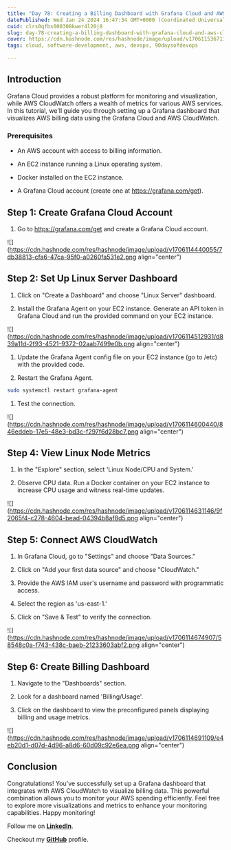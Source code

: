 ```yaml
---
title: "Day 78: Creating a Billing Dashboard with Grafana Cloud and AWS CloudWatch"
datePublished: Wed Jan 24 2024 16:47:34 GMT+0000 (Coordinated Universal Time)
cuid: clrs0qfbs000308kwer4l20j8
slug: day-78-creating-a-billing-dashboard-with-grafana-cloud-and-aws-cloudwatch
cover: https://cdn.hashnode.com/res/hashnode/image/upload/v1706115367110/02c10d46-d5ac-4f3d-a6be-1b7e39fa747d.png
tags: cloud, software-development, aws, devops, 90daysofdevops

---
```


## Introduction

Grafana Cloud provides a robust platform for monitoring and visualization, while AWS CloudWatch offers a wealth of metrics for various AWS services. In this tutorial, we'll guide you through setting up a Grafana dashboard that visualizes AWS billing data using the Grafana Cloud and AWS CloudWatch.

### Prerequisites

* An AWS account with access to billing information.
    
* An EC2 instance running a Linux operating system.
    
* Docker installed on the EC2 instance.
    
* A Grafana Cloud account (create one at https://grafana.com/get).
    

## Step 1: Create Grafana Cloud Account

1. Go to https://grafana.com/get and create a Grafana Cloud account.
    

![](https://cdn.hashnode.com/res/hashnode/image/upload/v1706114440055/7db38813-cfa6-47ca-95f0-a0260fa531e2.png align="center")

## Step 2: Set Up Linux Server Dashboard

1. Click on "Create a Dashboard" and choose "Linux Server" dashboard.
    
2. Install the Grafana Agent on your EC2 instance. Generate an API token in Grafana Cloud and run the provided command on your EC2 instance.
    

![](https://cdn.hashnode.com/res/hashnode/image/upload/v1706114512931/d839a11d-2f93-4521-9372-02aab7499e0b.png align="center")

1. Update the Grafana Agent config file on your EC2 instance (go to /etc) with the provided code.
    
2. Restart the Grafana Agent.
    

```bash
sudo systemctl restart grafana-agent
```

1. Test the connection.
    

![](https://cdn.hashnode.com/res/hashnode/image/upload/v1706114600440/846eddeb-17e5-48e3-bd3c-f297f6d28bc7.png align="center")

## Step 4: View Linux Node Metrics

1. In the "Explore" section, select 'Linux Node/CPU and System.'
    
2. Observe CPU data. Run a Docker container on your EC2 instance to increase CPU usage and witness real-time updates.
    

![](https://cdn.hashnode.com/res/hashnode/image/upload/v1706114631146/9f2065f4-c278-4604-bead-04394b8af8d5.png align="center")

## Step 5: Connect AWS CloudWatch

1. In Grafana Cloud, go to "Settings" and choose "Data Sources."
    
2. Click on "Add your first data source" and choose "CloudWatch."
    
3. Provide the AWS IAM user's username and password with programmatic access.
    
4. Select the region as 'us-east-1.'
    
5. Click on "Save & Test" to verify the connection.
    

![](https://cdn.hashnode.com/res/hashnode/image/upload/v1706114674907/58548c0a-f743-438c-baeb-21233603abf2.png align="center")

## Step 6: Create Billing Dashboard

1. Navigate to the "Dashboards" section.
    
2. Look for a dashboard named 'Billing/Usage'.
    
3. Click on the dashboard to view the preconfigured panels displaying billing and usage metrics.
    

![](https://cdn.hashnode.com/res/hashnode/image/upload/v1706114691109/e4eb20d1-d07d-4d96-a8d6-60d09c92e6ea.png align="center")

## Conclusion

Congratulations! You've successfully set up a Grafana dashboard that integrates with AWS CloudWatch to visualize billing data. This powerful combination allows you to monitor your AWS spending efficiently. Feel free to explore more visualizations and metrics to enhance your monitoring capabilities. Happy monitoring!

Follow me on [**LinkedIn**](https://www.linkedin.com/in/arjunmenon-devops/).

Checkout my [**GitHub**](https://github.com/ArjunMnn) profile.